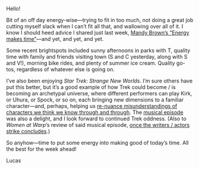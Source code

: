 Hello!

Bit of an off day energy-wise—trying to fit in too much, not doing a great job cutting myself slack when I can’t fit all that, and wallowing over all of it. I know I should heed advice I shared just last week, [Mandy Brown’s “Energy makes time”](https://everythingchanges.us/blog/energy-makes-time/)—and yet, and yet, and yet.

Some recent brightspots included sunny afternoons in parks with T, quality time with family and friends visiting town (S and C yesterday, along with S and V!), morning bike rides, and plenty of summer ice cream. Quality go-tos, regardless of whatever else is going on.

I’ve also been enjoying _Star Trek: Strange New Worlds_. I’m sure others have put this better, but it’s a good example of how Trek could become / is becoming an archetypal universe, where different performers can play Kirk, or Uhura, or Spock, or so on, each bringing new dimensions to a familiar character—and, perhaps, helping us [re-nuance misunderstandings of characters we think we know through and through](http://strangehorizons.com/non-fiction/columns/freshly-rememberd-kirk-drift/). The [musical episode](https://www.polygon.com/23817437/star-trek-musical-strange-new-worlds-episode-snw) was also a delight, and I look forward to continued Trek oddness. (Also to _Women at Warp_’s review of said musical episode, [once the writers / actors strike concludes](https://www.womenatwarp.com/women-at-warp-in-solidarity-with-sag-aftra-and-the-wga/).)

So anyhow—time to put some energy into making good of today’s time. All the best for the week ahead!

Lucas
